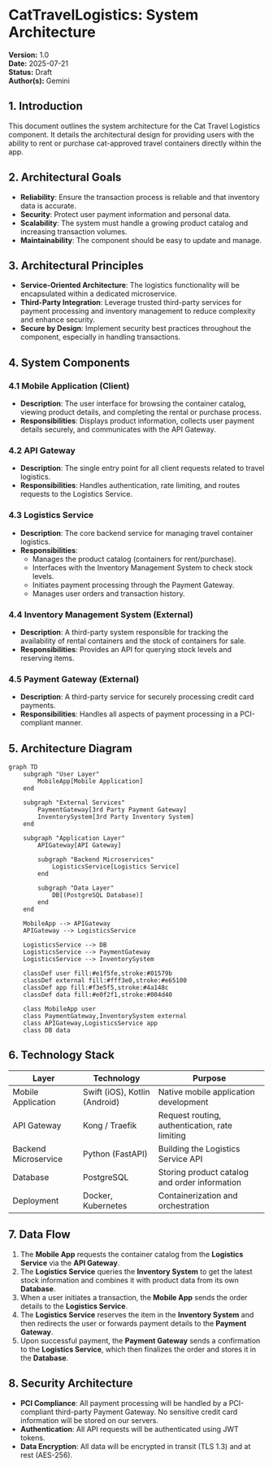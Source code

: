 # CatTravelLogistics: System Architecture

**Version:** 1.0  
**Date:** 2025-07-21  
**Status:** Draft  
**Author(s):** Gemini

## 1. Introduction

This document outlines the system architecture for the Cat Travel Logistics component. It details the architectural design for providing users with the ability to rent or purchase cat-approved travel containers directly within the app.

## 2. Architectural Goals

- **Reliability**: Ensure the transaction process is reliable and that inventory data is accurate.
- **Security**: Protect user payment information and personal data.
- **Scalability**: The system must handle a growing product catalog and increasing transaction volumes.
- **Maintainability**: The component should be easy to update and manage.

## 3. Architectural Principles

- **Service-Oriented Architecture**: The logistics functionality will be encapsulated within a dedicated microservice.
- **Third-Party Integration**: Leverage trusted third-party services for payment processing and inventory management to reduce complexity and enhance security.
- **Secure by Design**: Implement security best practices throughout the component, especially in handling transactions.

## 4. System Components

### 4.1 Mobile Application (Client)
- **Description**: The user interface for browsing the container catalog, viewing product details, and completing the rental or purchase process.
- **Responsibilities**: Displays product information, collects user payment details securely, and communicates with the API Gateway.

### 4.2 API Gateway
- **Description**: The single entry point for all client requests related to travel logistics.
- **Responsibilities**: Handles authentication, rate limiting, and routes requests to the Logistics Service.

### 4.3 Logistics Service
- **Description**: The core backend service for managing travel container logistics.
- **Responsibilities**:
    - Manages the product catalog (containers for rent/purchase).
    - Interfaces with the Inventory Management System to check stock levels.
    - Initiates payment processing through the Payment Gateway.
    - Manages user orders and transaction history.

### 4.4 Inventory Management System (External)
- **Description**: A third-party system responsible for tracking the availability of rental containers and the stock of containers for sale.
- **Responsibilities**: Provides an API for querying stock levels and reserving items.

### 4.5 Payment Gateway (External)
- **Description**: A third-party service for securely processing credit card payments.
- **Responsibilities**: Handles all aspects of payment processing in a PCI-compliant manner.

## 5. Architecture Diagram

```mermaid
graph TD
    subgraph "User Layer"
        MobileApp[Mobile Application]
    end

    subgraph "External Services"
        PaymentGateway[3rd Party Payment Gateway]
        InventorySystem[3rd Party Inventory System]
    end

    subgraph "Application Layer"
        APIGateway[API Gateway]

        subgraph "Backend Microservices"
            LogisticsService[Logistics Service]
        end

        subgraph "Data Layer"
            DB[(PostgreSQL Database)]
        end
    end

    MobileApp --> APIGateway
    APIGateway --> LogisticsService

    LogisticsService --> DB
    LogisticsService --> PaymentGateway
    LogisticsService --> InventorySystem

    classDef user fill:#e1f5fe,stroke:#01579b
    classDef external fill:#fff3e0,stroke:#e65100
    classDef app fill:#f3e5f5,stroke:#4a148c
    classDef data fill:#e0f2f1,stroke:#004d40

    class MobileApp user
    class PaymentGateway,InventorySystem external
    class APIGateway,LogisticsService app
    class DB data
```

## 6. Technology Stack

| Layer                | Technology        | Purpose                                      |
| -------------------- | ----------------- | -------------------------------------------- |
| Mobile Application   | Swift (iOS), Kotlin (Android) | Native mobile application development        |
| API Gateway          | Kong / Traefik    | Request routing, authentication, rate limiting |
| Backend Microservice | Python (FastAPI)  | Building the Logistics Service API           |
| Database             | PostgreSQL        | Storing product catalog and order information|
| Deployment           | Docker, Kubernetes| Containerization and orchestration           |

## 7. Data Flow

1.  The **Mobile App** requests the container catalog from the **Logistics Service** via the **API Gateway**.
2.  The **Logistics Service** queries the **Inventory System** to get the latest stock information and combines it with product data from its own **Database**.
3.  When a user initiates a transaction, the **Mobile App** sends the order details to the **Logistics Service**.
4.  The **Logistics Service** reserves the item in the **Inventory System** and then redirects the user or forwards payment details to the **Payment Gateway**.
5.  Upon successful payment, the **Payment Gateway** sends a confirmation to the **Logistics Service**, which then finalizes the order and stores it in the **Database**.

## 8. Security Architecture

- **PCI Compliance**: All payment processing will be handled by a PCI-compliant third-party Payment Gateway. No sensitive credit card information will be stored on our servers.
- **Authentication**: All API requests will be authenticated using JWT tokens.
- **Data Encryption**: All data will be encrypted in transit (TLS 1.3) and at rest (AES-256).
